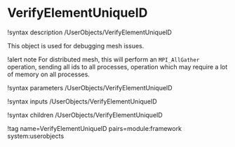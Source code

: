 # VerifyElementUniqueID

!syntax description /UserObjects/VerifyElementUniqueID

This object is used for debugging mesh issues.

!alert note
For distributed mesh, this will perform an `MPI_AllGather` operation, sending all ids to all processes, operation which may require a lot of memory on all processes.

!syntax parameters /UserObjects/VerifyElementUniqueID

!syntax inputs /UserObjects/VerifyElementUniqueID

!syntax children /UserObjects/VerifyElementUniqueID

!tag name=VerifyElementUniqueID pairs=module:framework system:userobjects
